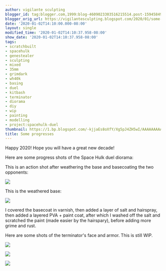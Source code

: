 ```yaml
---
author: vigilante sculpting
blogger_id: tag:blogger.com,1999:blog-4609023303516215514.post-1594584975137721510
blogger_orig_url: https://vigilantesculpting.blogspot.com/2020/01/some-progresses.html
date: '2020-01-02T14:10:00.000-08:00'
layout: single
modified_time: '2020-01-02T14:10:37.958-08:00'
show_date: '2020-01-02T14:10:37.958-08:00'
tags:
- scratchbuilt
- spacehulk
- genestealer
- sculpting
- mixed
- 35mm
- grimdark
- wh40k
- basing
- duel
- kitbash
- terminator
- diorama
- diy
- wip
- painting
- modelling
- project:spacehulk-duel
thumbnail: https://1.bp.blogspot.com/-kjjaEs8oXfY/Xg5pJ4ZH5wI/AAAAAAAAAw4/_WyhrujBlYQ5XYHH3BV4H3VSoV5hOnVbwCLcBGAsYHQ/s320-c/IMAG1682.jpg
title: Some progresses
---
```

Happy 2020! Hope you will have a great new decade!  
  
Here are some progress shots of the Space Hulk duel diorama:  
  
This is an action shot after weathering the base and basecoating the two
opponents:  
  

![](https://1.bp.blogspot.com/-kjjaEs8oXfY/Xg5pJ4ZH5wI/AAAAAAAAAw4/_WyhrujBlYQ5XYHH3BV4H3VSoV5hOnVbwCLcBGAsYHQ/s1600/IMAG1682.jpg)

  
This is the weathered base:  
  

![](https://1.bp.blogspot.com/-apVZ7gWEqMQ/Xg5peGGszQI/AAAAAAAAAxA/V7M0n5a3Sh4x9DlH8L7OdZcYmaQRzuttgCLcBGAsYHQ/s1600/IMAG1681.jpg)

  
I covered the basecoat in varnish, then added a layer of salt and
hairspray, then added a layered PVA + paint coat, after which I washed
off the salt and scratched the paint (made easier by the hairspary),
before adding more grime and rust.  
  
Here are some shots of the terminator's face and armor. This is still
WIP.  
  

![](https://1.bp.blogspot.com/-wpCu5JcydJM/Xg5qCeF_8GI/AAAAAAAAAxI/5SCdoiHPm_QoZQ0Wa9rjMvD3n7MxJAodgCLcBGAsYHQ/s1600/IMAG1687.jpg)

![](https://1.bp.blogspot.com/-ZQZw0o98v-k/Xg5qG9S0z_I/AAAAAAAAAxQ/mMdm2NcnaPgvJ5zcKpKfNf3uDTTXh5tWwCLcBGAsYHQ/s1600/IMAG1692.jpg)

  

![](https://1.bp.blogspot.com/-zXRswg6Xkpw/Xg5qG1Tp_4I/AAAAAAAAAxM/LCkKT2DWCaUvZsa2WILvxxA8FxPaJUhFgCLcBGAsYHQ/s1600/IMAG1693.jpg)

  
